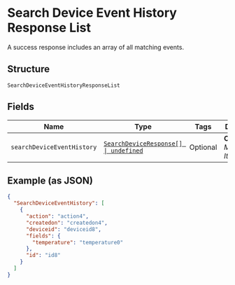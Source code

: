 
# Search Device Event History Response List

A success response includes an array of all matching events.

## Structure

`SearchDeviceEventHistoryResponseList`

## Fields

| Name | Type | Tags | Description |
|  --- | --- | --- | --- |
| `searchDeviceEventHistory` | [`SearchDeviceResponse[] \| undefined`](../../doc/models/search-device-response.md) | Optional | **Constraints**: *Maximum Items*: `100` |

## Example (as JSON)

```json
{
  "SearchDeviceEventHistory": [
    {
      "action": "action4",
      "createdon": "createdon4",
      "deviceid": "deviceid8",
      "fields": {
        "temperature": "temperature0"
      },
      "id": "id8"
    }
  ]
}
```

